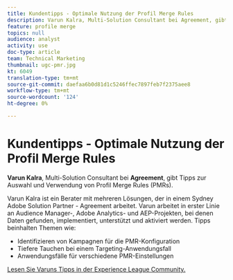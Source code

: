 ```yaml
---
title: Kundentipps - Optimale Nutzung der Profil Merge Rules
description: Varun Kalra, Multi-Solution Consultant bei Agreement, gibt Tipps zur Auswahl und Verwendung von Profil Merge Rules (PMRs).
feature: profile merge
topics: null
audience: analyst
activity: use
doc-type: article
team: Technical Marketing
thumbnail: ugc-pmr.jpg
kt: 6049
translation-type: tm+mt
source-git-commit: daefaa6b0d81d1c5246ffec7897feb7f2375aee8
workflow-type: tm+mt
source-wordcount: '124'
ht-degree: 0%

---
```



# Kundentipps - Optimale Nutzung der Profil Merge Rules

**Varun Kalra**, Multi-Solution Consultant bei **Agreement**, gibt Tipps zur Auswahl und Verwendung von Profil Merge Rules (PMRs).

Varun Kalra ist ein Berater mit mehreren Lösungen, der in einem Sydney Adobe Solution Partner - Agreement arbeitet. Varun arbeitet in erster Linie an Audience Manager-, Adobe Analytics- und AEP-Projekten, bei denen Daten gefunden, implementiert, unterstützt und aktiviert werden. Tipps beinhalten Themen wie:

* Identifizieren von Kampagnen für die PMR-Konfiguration
* Tiefere Tauchen bei einem Targeting-Anwendungsfall
* Anwendungsfälle für verschiedene PMR-Einstellungen

[Lesen Sie Varuns Tipps in der Experience League Community.](https://experienceleaguecommunities.adobe.com/t5/adobe-audience-manager-blogs/getting-the-most-out-of-profile-merge-rules-tips-tricks-and/ba-p/372248)
